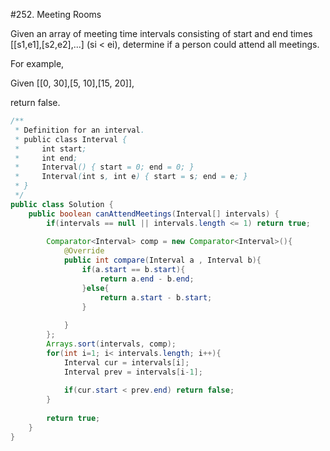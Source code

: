 #252. Meeting Rooms

Given an array of meeting time intervals consisting of start and end times [[s1,e1],[s2,e2],...] (si < ei), determine if a person could attend all meetings.

For example,

Given [[0, 30],[5, 10],[15, 20]],

return false.


```java
/**
 * Definition for an interval.
 * public class Interval {
 *     int start;
 *     int end;
 *     Interval() { start = 0; end = 0; }
 *     Interval(int s, int e) { start = s; end = e; }
 * }
 */
public class Solution {
    public boolean canAttendMeetings(Interval[] intervals) {
        if(intervals == null || intervals.length <= 1) return true;
        
        Comparator<Interval> comp = new Comparator<Interval>(){
            @Override
            public int compare(Interval a , Interval b){
                if(a.start == b.start){
                    return a.end - b.end;
                }else{
                    return a.start - b.start;
                }
                
            }
        };
        Arrays.sort(intervals, comp);
        for(int i=1; i< intervals.length; i++){
            Interval cur = intervals[i];
            Interval prev = intervals[i-1];
            
            if(cur.start < prev.end) return false;
        }
        
        return true;
    }
}
```